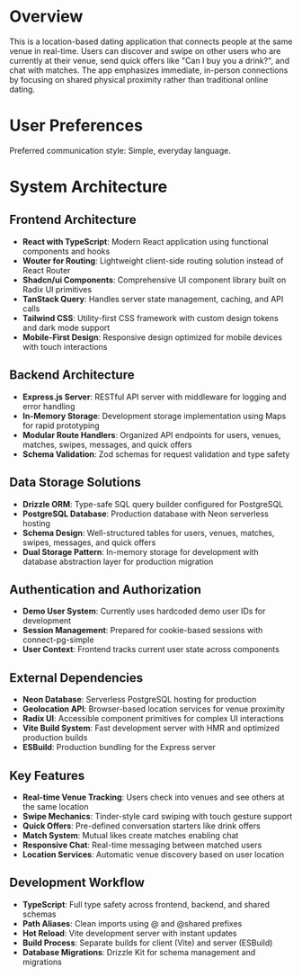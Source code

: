 # Overview

This is a location-based dating application that connects people at the same venue in real-time. Users can discover and swipe on other users who are currently at their venue, send quick offers like "Can I buy you a drink?", and chat with matches. The app emphasizes immediate, in-person connections by focusing on shared physical proximity rather than traditional online dating.

# User Preferences

Preferred communication style: Simple, everyday language.

# System Architecture

## Frontend Architecture
- **React with TypeScript**: Modern React application using functional components and hooks
- **Wouter for Routing**: Lightweight client-side routing solution instead of React Router
- **Shadcn/ui Components**: Comprehensive UI component library built on Radix UI primitives
- **TanStack Query**: Handles server state management, caching, and API calls
- **Tailwind CSS**: Utility-first CSS framework with custom design tokens and dark mode support
- **Mobile-First Design**: Responsive design optimized for mobile devices with touch interactions

## Backend Architecture
- **Express.js Server**: RESTful API server with middleware for logging and error handling
- **In-Memory Storage**: Development storage implementation using Maps for rapid prototyping
- **Modular Route Handlers**: Organized API endpoints for users, venues, matches, swipes, messages, and quick offers
- **Schema Validation**: Zod schemas for request validation and type safety

## Data Storage Solutions
- **Drizzle ORM**: Type-safe SQL query builder configured for PostgreSQL
- **PostgreSQL Database**: Production database with Neon serverless hosting
- **Schema Design**: Well-structured tables for users, venues, matches, swipes, messages, and quick offers
- **Dual Storage Pattern**: In-memory storage for development with database abstraction layer for production migration

## Authentication and Authorization
- **Demo User System**: Currently uses hardcoded demo user IDs for development
- **Session Management**: Prepared for cookie-based sessions with connect-pg-simple
- **User Context**: Frontend tracks current user state across components

## External Dependencies
- **Neon Database**: Serverless PostgreSQL hosting for production
- **Geolocation API**: Browser-based location services for venue proximity
- **Radix UI**: Accessible component primitives for complex UI interactions
- **Vite Build System**: Fast development server with HMR and optimized production builds
- **ESBuild**: Production bundling for the Express server

## Key Features
- **Real-time Venue Tracking**: Users check into venues and see others at the same location
- **Swipe Mechanics**: Tinder-style card swiping with touch gesture support
- **Quick Offers**: Pre-defined conversation starters like drink offers
- **Match System**: Mutual likes create matches enabling chat
- **Responsive Chat**: Real-time messaging between matched users
- **Location Services**: Automatic venue discovery based on user location

## Development Workflow
- **TypeScript**: Full type safety across frontend, backend, and shared schemas
- **Path Aliases**: Clean imports using @ and @shared prefixes
- **Hot Reload**: Vite development server with instant updates
- **Build Process**: Separate builds for client (Vite) and server (ESBuild)
- **Database Migrations**: Drizzle Kit for schema management and migrations